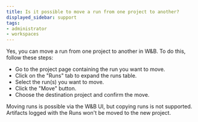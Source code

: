 ```yaml
---
title: Is it possible to move a run from one project to another?
displayed_sidebar: support
tags:
- administrator
- workspaces
---
```

Yes, you can move a run from one project to another in W&B. To do this, follow these steps:

- Go to the project page containing the run you want to move.
- Click on the "Runs" tab to expand the runs table.
- Select the run(s) you want to move.
- Click the "Move" button.
- Choose the destination project and confirm the move.

Moving runs is possible via the W&B UI, but copying runs is not supported.
Artifacts logged with the Runs won't be moved to the new project.


    